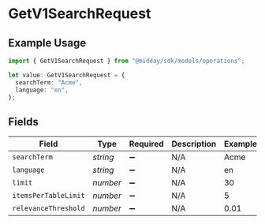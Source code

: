 # GetV1SearchRequest

## Example Usage

```typescript
import { GetV1SearchRequest } from "@midday/sdk/models/operations";

let value: GetV1SearchRequest = {
  searchTerm: "Acme",
  language: "en",
};
```

## Fields

| Field                | Type                 | Required             | Description          | Example              |
| -------------------- | -------------------- | -------------------- | -------------------- | -------------------- |
| `searchTerm`         | *string*             | :heavy_minus_sign:   | N/A                  | Acme                 |
| `language`           | *string*             | :heavy_minus_sign:   | N/A                  | en                   |
| `limit`              | *number*             | :heavy_minus_sign:   | N/A                  | 30                   |
| `itemsPerTableLimit` | *number*             | :heavy_minus_sign:   | N/A                  | 5                    |
| `relevanceThreshold` | *number*             | :heavy_minus_sign:   | N/A                  | 0.01                 |